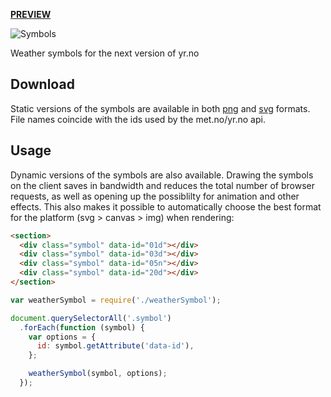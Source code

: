 **[PREVIEW](http://yr.github.io/yr-weather-symbols/)**

![Symbols](./preview.png)

Weather symbols for the next version of yr.no

## Download

Static versions of the symbols are available in both [png](https://github.com/YR/yr-weather-symbols/raw/master/dist/png.zip) and [svg](https://github.com/YR/yr-weather-symbols/raw/master/dist/svg.zip) formats. File names coincide with the ids used by the met.no/yr.no api.

## Usage

Dynamic versions of the symbols are also available. Drawing the symbols on the client saves in bandwidth and reduces the total number of browser requests, as well as opening up the possiblilty for animation and other effects. This also makes it possible to automatically choose the best format for the platform (svg > canvas > img) when rendering:

```html
<section>
  <div class="symbol" data-id="01d"></div>
  <div class="symbol" data-id="03d"></div>
  <div class="symbol" data-id="05n"></div>
  <div class="symbol" data-id="20d"></div>
</section>
```

```javascript
var weatherSymbol = require('./weatherSymbol');

document.querySelectorAll('.symbol')
  .forEach(function (symbol) {
    var options = {
      id: symbol.getAttribute('data-id'),
    };

    weatherSymbol(symbol, options);
  });
```